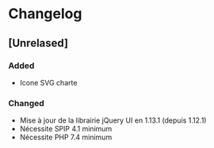 # Changelog

## [Unrelased]

### Added

- Icone SVG charte

### Changed

- Mise à jour de la librairie jQuery UI en 1.13.1 (depuis 1.12.1)
- Nécessite SPIP 4.1 minimum
- Nécessite PHP 7.4 minimum
